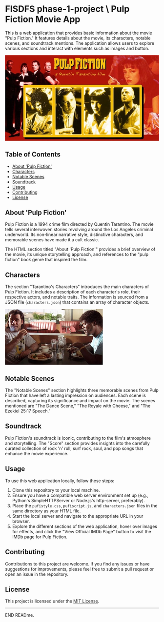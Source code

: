 # FISDFS phase-1-project \\ Pulp Fiction Movie App

This is a web application that provides basic information about the movie "Pulp Fiction." It features details about the movie, its characters, notable scenes, and soundtrack mentions. The application allows users to explore various sections and interact with elements such as images and button.

![Pulp Fiction Poster](/images/pfposter.jpeg)

## Table of Contents
- [About 'Pulp Fiction'](#about-pulp-fiction)
- [Characters](#characters)
- [Notable Scenes](#notable-scenes)
- [Soundtrack](#soundtrack)
- [Usage](#usage)
- [Contributing](#contributing)
- [License](#license)

## About 'Pulp Fiction'
Pulp Fiction is a 1994 crime film directed by Quentin Tarantino. The movie tells several interwoven stories revolving around the Los Angeles criminal underworld. Its non-linear narrative style, distinctive characters, and memorable scenes have made it a cult classic.

The HTML section titled "About 'Pulp Fiction'" provides a brief overview of the movie, its unique storytelling approach, and references to the "pulp fiction" book genre that inspired the film.

## Characters
The section "Tarantino's Characters" introduces the main characters of Pulp Fiction. It includes a description of each character's role, their respective actors, and notable traits. The information is sourced from a JSON file (`characters.json`) that contains an array of character objects.

![Pulp Fiction Scene](/images/pfposter2.jpeg)

## Notable Scenes
The "Notable Scenes" section highlights three memorable scenes from Pulp Fiction that have left a lasting impression on audiences. Each scene is described, capturing its significance and impact on the movie. The scenes mentioned are "The Dance Scene," "The Royale with Cheese," and "The Ezekiel 25:17 Speech."

## Soundtrack
Pulp Fiction's soundtrack is iconic, contributing to the film's atmosphere and storytelling. The "Score" section provides insights into the carefully curated collection of rock 'n' roll, surf rock, soul, and pop songs that enhance the movie experience.

## Usage
To use this web application locally, follow these steps:

1. Clone this repository to your local machine.
2. Ensure you have a compatible web server environment set up (e.g., Python's SimpleHTTPServer or Node.js's http-server, preferably).
3. Place the `pufistyle.css`, `pufiscript.js`, and `characters.json` files in the same directory as your HTML file.
4. Start the local server and navigate to the appropriate URL in your browser.
5. Explore the different sections of the web application, hover over images for effects, and click the "View Official IMDb Page" button to visit the IMDb page for Pulp Fiction.

## Contributing
Contributions to this project are welcome. If you find any issues or have suggestions for improvements, please feel free to submit a pull request or open an issue in the repository.

## License
This project is licensed under the [MIT License](LICENSE).

---
END READme.

